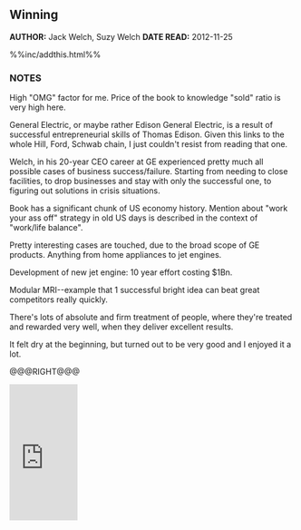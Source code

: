 Winning
---------------

**AUTHOR:** Jack Welch, Suzy Welch
**DATE READ:** 2012-11-25

%%inc/addthis.html%%

### NOTES ###

High "OMG" factor for me. Price of the book to knowledge "sold" ratio is
very high here.

General Electric, or maybe rather Edison General Electric, is a result of
successful entrepreneurial skills of Thomas Edison. Given this links to the
whole Hill, Ford, Schwab chain, I just couldn't resist from reading that
one.

Welch, in his 20-year CEO career at GE experienced pretty much all possible
cases of business success/failure. Starting from needing to close
facilities, to drop businesses and stay with only the successful one, to
figuring out solutions in crisis situations.

Book has a significant chunk of US economy history. Mention about "work your
ass off" strategy in old US days is described in the context of "work/life
balance".

Pretty interesting cases are touched, due to the broad scope of GE products.
Anything from home appliances to jet engines.

Development of new jet engine: 10 year effort costing $1Bn.

Modular MRI--example that 1 successful bright idea can beat great
competitors really quickly.

There's lots of absolute and firm treatment of people, where they're treated
and rewarded very well, when they deliver excellent results.

It felt dry at the beginning, but turned out to be very good and I enjoyed
it a lot.

@@@RIGHT@@@

<iframe src="http://rcm.amazon.com/e/cm?lt1=_blank&bc1=FFFFFF&IS2=1&npa=1&bg1=FFFFFF&fc1=000000&lc1=FF0000&t=wojcadamkoszh-20&o=1&p=8&l=as4&m=amazon&f=ifr&ref=ss_til&asins=0060753943" style="width:120px;height:240px;" scrolling="no" marginwidth="0" marginheight="0" frameborder="0"></iframe>

